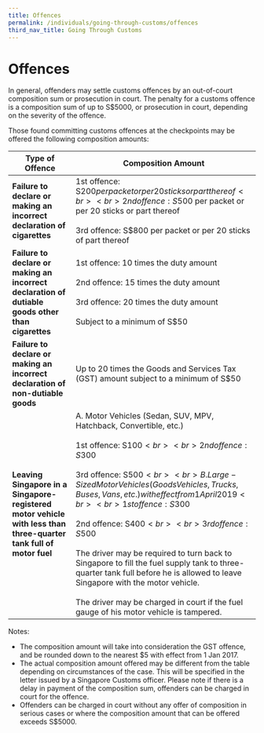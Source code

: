 ```yaml
---
title: Offences
permalink: /individuals/going-through-customs/offences
third_nav_title: Going Through Customs
---
```


# Offences

In general, offenders may settle customs offences by an out-of-court composition sum or prosecution in court. The penalty for a customs offence is a composition sum of up to S$5000, or prosecution in court, depending on the severity of the offence.

Those found committing customs offences at the checkpoints may be offered the following composition amounts:


| Type of Offence | Composition Amount |
|--|--|
| **Failure to declare or making an incorrect declaration of cigarettes** |  1st offence: S$200 per packet or per 20 sticks or part thereof<br><br>2nd offence: S$500 per packet or per 20 sticks or part thereof<br><br>3rd offence: S$800 per packet or per 20 sticks of part thereof|
| **Failure to declare or making an incorrect declaration of dutiable goods other than cigarettes** | 1st offence: 10 times the duty amount<br><br>2nd offence: 15 times the duty amount<br><br>3rd offence: 20 times the duty amount<br><br>Subject to a minimum of S$50 |
|**Failure to declare or making an incorrect declaration of non-dutiable goods** |  Up to 20 times the Goods and Services Tax (GST) amount subject to a minimum of S$50|
| **Leaving Singapore in a Singapore-registered motor vehicle with less than three-quarter tank full of motor fuel** | A. Motor Vehicles (Sedan, SUV, MPV, Hatchback, Convertible, etc.)<br><br>1st offence: S$100<br><br>2nd offence: S$300<br><br>3rd offence: S$500<br><br>B. Large-Sized Motor Vehicles (Goods Vehicles, Trucks, Buses, Vans, etc.) with effect from 1 April 2019<br><br>1st offence: S$300<br><br>2nd offence: S$400<br><br>3rd offence: S$500<br><br>The driver may be required to turn back to Singapore to fill the fuel supply tank to three-quarter tank full before he is allowed to leave Singapore with the motor vehicle.<br><br>The driver may be charged in court if the fuel gauge of his motor vehicle is tampered. |

Notes:

-   The composition amount will take into consideration the GST offence, and be rounded down to the nearest $5 with effect from 1 Jan 2017.
-   The actual composition amount offered may be different from the table depending on circumstances of the case. This will be specified in the letter issued by a Singapore Customs officer. Please note if there is a delay in payment of the composition sum, offenders can be charged in court for the offence.
-   Offenders can be charged in court without any offer of composition in serious cases or where the composition amount that can be offered exceeds S$5000.
